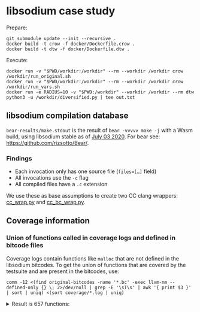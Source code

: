 # libsodium case study

Prepare:

```shell
git submodule update --init --recursive .
docker build -t crow -f docker/Dockerfile.crow .
docker build -t dtw -f docker/Dockerfile.dtw .
```

Execute:

```shell
docker run -v "$PWD/workdir:/workdir" --rm --workdir /workdir crow /workdir/run_original.sh
docker run -v "$PWD/workdir:/workdir" --rm --workdir /workdir crow /workdir/run_vars.sh
docker run -e RADIUS=10 -v "$PWD:/workdir" --workdir /workdir --rm dtw python3 -u /workdir/diversified.py | tee out.txt
```

## libsodium compilation database

`bear-results/make.stdout` is the result of `bear -vvvvv make -j` with a Wasm build, using libsodium stable as of [July 03 2020](https://github.com/jedisct1/libsodium/tree/2b5f8f2b6810121c2d9a8cc8a392e01f4d3de433).
For bear see: <https://github.com/rizsotto/Bear/>.

### Findings

- Each invocation only has one source file (`files=[…]` field)
- All invocations use the `-c` flag
- All compiled files have a `.c` extension

We use these as base assumptions to create two CC clang wrappers:
[cc_wrap.py](docker/cc_wrap.py) and [cc_bc_wrap.py](docker/cc_bc_wrap.py).

## Coverage information

### Union of functions called in coverage logs and defined in bitcode files

Coverage logs contain functions like `malloc` that are not defined in the
libsodium bitcodes. To get the union of functions that are covered by the
testsuite and are present in the bitcodes, use:

```shell
comm -12 <(find original-bitcodes -name '*.bc' -exec llvm-nm --defined-only {} \; 2>/dev/null | grep -E '\sT\s' | awk '{ print $3 }' | sort | uniq) <(sort coverage/*.log | uniq)
```

<details><summary>Result is 657 functions:</summary><pre>
argon2_ctx
argon2_decode_string
argon2_encode_string
argon2_fill_memory_blocks
argon2_fill_segment_ref
argon2_finalize
argon2_hash
argon2id_hash_encoded
argon2id_hash_raw
argon2id_verify
argon2i_hash_encoded
argon2i_hash_raw
argon2_initialize
argon2i_verify
argon2_validate_inputs
argon2_verify
blake2b
blake2b_compress_ref
blake2b_final
blake2b_init
blake2b_init_key
blake2b_init_key_salt_personal
blake2b_init_salt_personal
blake2b_long
blake2b_pick_best_implementation
blake2b_salt_personal
blake2b_update
crypto_aead_aes256gcm_abytes
crypto_aead_aes256gcm_is_available
crypto_aead_aes256gcm_keybytes
crypto_aead_aes256gcm_keygen
crypto_aead_aes256gcm_messagebytes_max
crypto_aead_aes256gcm_npubbytes
crypto_aead_aes256gcm_nsecbytes
crypto_aead_aes256gcm_statebytes
crypto_aead_chacha20poly1305_abytes
crypto_aead_chacha20poly1305_decrypt
crypto_aead_chacha20poly1305_decrypt_detached
crypto_aead_chacha20poly1305_encrypt
crypto_aead_chacha20poly1305_encrypt_detached
crypto_aead_chacha20poly1305_ietf_abytes
crypto_aead_chacha20poly1305_ietf_decrypt
crypto_aead_chacha20poly1305_ietf_decrypt_detached
crypto_aead_chacha20poly1305_ietf_encrypt
crypto_aead_chacha20poly1305_ietf_encrypt_detached
crypto_aead_chacha20poly1305_ietf_keybytes
crypto_aead_chacha20poly1305_ietf_keygen
crypto_aead_chacha20poly1305_ietf_messagebytes_max
crypto_aead_chacha20poly1305_ietf_npubbytes
crypto_aead_chacha20poly1305_ietf_nsecbytes
crypto_aead_chacha20poly1305_keybytes
crypto_aead_chacha20poly1305_keygen
crypto_aead_chacha20poly1305_messagebytes_max
crypto_aead_chacha20poly1305_npubbytes
crypto_aead_chacha20poly1305_nsecbytes
crypto_aead_xchacha20poly1305_ietf_abytes
crypto_aead_xchacha20poly1305_ietf_decrypt
crypto_aead_xchacha20poly1305_ietf_decrypt_detached
crypto_aead_xchacha20poly1305_ietf_encrypt
crypto_aead_xchacha20poly1305_ietf_encrypt_detached
crypto_aead_xchacha20poly1305_ietf_keybytes
crypto_aead_xchacha20poly1305_ietf_keygen
crypto_aead_xchacha20poly1305_ietf_messagebytes_max
crypto_aead_xchacha20poly1305_ietf_npubbytes
crypto_aead_xchacha20poly1305_ietf_nsecbytes
crypto_auth
crypto_auth_bytes
crypto_auth_hmacsha256
crypto_auth_hmacsha256_bytes
crypto_auth_hmacsha256_final
crypto_auth_hmacsha256_init
crypto_auth_hmacsha256_keybytes
crypto_auth_hmacsha256_keygen
crypto_auth_hmacsha256_statebytes
crypto_auth_hmacsha256_update
crypto_auth_hmacsha256_verify
crypto_auth_hmacsha512
crypto_auth_hmacsha512256
crypto_auth_hmacsha512256_bytes
crypto_auth_hmacsha512256_final
crypto_auth_hmacsha512256_init
crypto_auth_hmacsha512256_keybytes
crypto_auth_hmacsha512256_keygen
crypto_auth_hmacsha512256_statebytes
crypto_auth_hmacsha512256_update
crypto_auth_hmacsha512256_verify
crypto_auth_hmacsha512_bytes
crypto_auth_hmacsha512_final
crypto_auth_hmacsha512_init
crypto_auth_hmacsha512_keybytes
crypto_auth_hmacsha512_keygen
crypto_auth_hmacsha512_statebytes
crypto_auth_hmacsha512_update
crypto_auth_hmacsha512_verify
crypto_auth_keybytes
crypto_auth_keygen
crypto_auth_primitive
crypto_auth_verify
crypto_box
crypto_box_afternm
crypto_box_beforenm
crypto_box_beforenmbytes
crypto_box_boxzerobytes
crypto_box_curve25519xchacha20poly1305_beforenm
crypto_box_curve25519xchacha20poly1305_beforenmbytes
crypto_box_curve25519xchacha20poly1305_detached
crypto_box_curve25519xchacha20poly1305_detached_afternm
crypto_box_curve25519xchacha20poly1305_easy
crypto_box_curve25519xchacha20poly1305_easy_afternm
crypto_box_curve25519xchacha20poly1305_keypair
crypto_box_curve25519xchacha20poly1305_macbytes
crypto_box_curve25519xchacha20poly1305_messagebytes_max
crypto_box_curve25519xchacha20poly1305_noncebytes
crypto_box_curve25519xchacha20poly1305_open_detached
crypto_box_curve25519xchacha20poly1305_open_detached_afternm
crypto_box_curve25519xchacha20poly1305_open_easy
crypto_box_curve25519xchacha20poly1305_open_easy_afternm
crypto_box_curve25519xchacha20poly1305_publickeybytes
crypto_box_curve25519xchacha20poly1305_seal
crypto_box_curve25519xchacha20poly1305_sealbytes
crypto_box_curve25519xchacha20poly1305_seal_open
crypto_box_curve25519xchacha20poly1305_secretkeybytes
crypto_box_curve25519xchacha20poly1305_seedbytes
crypto_box_curve25519xchacha20poly1305_seed_keypair
crypto_box_curve25519xsalsa20poly1305
crypto_box_curve25519xsalsa20poly1305_afternm
crypto_box_curve25519xsalsa20poly1305_beforenm
crypto_box_curve25519xsalsa20poly1305_beforenmbytes
crypto_box_curve25519xsalsa20poly1305_boxzerobytes
crypto_box_curve25519xsalsa20poly1305_keypair
crypto_box_curve25519xsalsa20poly1305_macbytes
crypto_box_curve25519xsalsa20poly1305_messagebytes_max
crypto_box_curve25519xsalsa20poly1305_noncebytes
crypto_box_curve25519xsalsa20poly1305_open
crypto_box_curve25519xsalsa20poly1305_open_afternm
crypto_box_curve25519xsalsa20poly1305_publickeybytes
crypto_box_curve25519xsalsa20poly1305_secretkeybytes
crypto_box_curve25519xsalsa20poly1305_seedbytes
crypto_box_curve25519xsalsa20poly1305_seed_keypair
crypto_box_curve25519xsalsa20poly1305_zerobytes
crypto_box_detached
crypto_box_detached_afternm
crypto_box_easy
crypto_box_easy_afternm
crypto_box_keypair
crypto_box_macbytes
crypto_box_messagebytes_max
crypto_box_noncebytes
crypto_box_open
crypto_box_open_afternm
crypto_box_open_detached
crypto_box_open_detached_afternm
crypto_box_open_easy
crypto_box_open_easy_afternm
crypto_box_primitive
crypto_box_publickeybytes
crypto_box_seal
crypto_box_sealbytes
crypto_box_seal_open
crypto_box_secretkeybytes
crypto_box_seedbytes
crypto_box_seed_keypair
crypto_box_zerobytes
crypto_core_ed25519_add
crypto_core_ed25519_bytes
crypto_core_ed25519_from_uniform
crypto_core_ed25519_is_valid_point
crypto_core_ed25519_nonreducedscalarbytes
crypto_core_ed25519_random
crypto_core_ed25519_scalar_add
crypto_core_ed25519_scalarbytes
crypto_core_ed25519_scalar_complement
crypto_core_ed25519_scalar_invert
crypto_core_ed25519_scalar_mul
crypto_core_ed25519_scalar_negate
crypto_core_ed25519_scalar_random
crypto_core_ed25519_scalar_reduce
crypto_core_ed25519_scalar_sub
crypto_core_ed25519_sub
crypto_core_ed25519_uniformbytes
crypto_core_hchacha20
crypto_core_hchacha20_constbytes
crypto_core_hchacha20_inputbytes
crypto_core_hchacha20_keybytes
crypto_core_hchacha20_outputbytes
crypto_core_hsalsa20
crypto_core_hsalsa20_constbytes
crypto_core_hsalsa20_inputbytes
crypto_core_hsalsa20_keybytes
crypto_core_hsalsa20_outputbytes
crypto_core_ristretto255_add
crypto_core_ristretto255_bytes
crypto_core_ristretto255_from_hash
crypto_core_ristretto255_hashbytes
crypto_core_ristretto255_is_valid_point
crypto_core_ristretto255_nonreducedscalarbytes
crypto_core_ristretto255_random
crypto_core_ristretto255_scalar_add
crypto_core_ristretto255_scalarbytes
crypto_core_ristretto255_scalar_complement
crypto_core_ristretto255_scalar_invert
crypto_core_ristretto255_scalar_mul
crypto_core_ristretto255_scalar_negate
crypto_core_ristretto255_scalar_random
crypto_core_ristretto255_scalar_reduce
crypto_core_ristretto255_scalar_sub
crypto_core_ristretto255_sub
crypto_core_salsa20
crypto_core_salsa2012
crypto_core_salsa208
crypto_core_salsa20_constbytes
crypto_core_salsa20_inputbytes
crypto_core_salsa20_keybytes
crypto_core_salsa20_outputbytes
crypto_generichash
crypto_generichash_blake2b
crypto_generichash_blake2b_bytes
crypto_generichash_blake2b_bytes_max
crypto_generichash_blake2b_bytes_min
crypto_generichash_blake2b_final
crypto_generichash_blake2b_init
crypto_generichash_blake2b_init_salt_personal
crypto_generichash_blake2b_keybytes
crypto_generichash_blake2b_keybytes_max
crypto_generichash_blake2b_keybytes_min
crypto_generichash_blake2b_keygen
crypto_generichash_blake2b_personalbytes
_crypto_generichash_blake2b_pick_best_implementation
crypto_generichash_blake2b_saltbytes
crypto_generichash_blake2b_salt_personal
crypto_generichash_blake2b_statebytes
crypto_generichash_blake2b_update
crypto_generichash_bytes
crypto_generichash_bytes_max
crypto_generichash_bytes_min
crypto_generichash_final
crypto_generichash_init
crypto_generichash_keybytes
crypto_generichash_keybytes_max
crypto_generichash_keybytes_min
crypto_generichash_keygen
crypto_generichash_primitive
crypto_generichash_statebytes
crypto_generichash_update
crypto_hash
crypto_hash_bytes
crypto_hash_primitive
crypto_hash_sha256
crypto_hash_sha256_bytes
crypto_hash_sha256_final
crypto_hash_sha256_init
crypto_hash_sha256_statebytes
crypto_hash_sha256_update
crypto_hash_sha512
crypto_hash_sha512_bytes
crypto_hash_sha512_final
crypto_hash_sha512_init
crypto_hash_sha512_statebytes
crypto_hash_sha512_update
crypto_kdf_blake2b_bytes_max
crypto_kdf_blake2b_bytes_min
crypto_kdf_blake2b_contextbytes
crypto_kdf_blake2b_derive_from_key
crypto_kdf_blake2b_keybytes
crypto_kdf_bytes_max
crypto_kdf_bytes_min
crypto_kdf_contextbytes
crypto_kdf_derive_from_key
crypto_kdf_keybytes
crypto_kdf_keygen
crypto_kdf_primitive
crypto_kx_client_session_keys
crypto_kx_keypair
crypto_kx_primitive
crypto_kx_publickeybytes
crypto_kx_secretkeybytes
crypto_kx_seedbytes
crypto_kx_seed_keypair
crypto_kx_server_session_keys
crypto_kx_sessionkeybytes
crypto_onetimeauth
crypto_onetimeauth_bytes
crypto_onetimeauth_final
crypto_onetimeauth_init
crypto_onetimeauth_keybytes
crypto_onetimeauth_keygen
crypto_onetimeauth_poly1305
crypto_onetimeauth_poly1305_bytes
crypto_onetimeauth_poly1305_final
crypto_onetimeauth_poly1305_init
crypto_onetimeauth_poly1305_keybytes
crypto_onetimeauth_poly1305_keygen
_crypto_onetimeauth_poly1305_pick_best_implementation
crypto_onetimeauth_poly1305_statebytes
crypto_onetimeauth_poly1305_update
crypto_onetimeauth_poly1305_verify
crypto_onetimeauth_primitive
crypto_onetimeauth_statebytes
crypto_onetimeauth_update
crypto_onetimeauth_verify
crypto_pwhash
crypto_pwhash_alg_argon2i13
crypto_pwhash_alg_argon2id13
crypto_pwhash_alg_default
crypto_pwhash_argon2i
crypto_pwhash_argon2i_alg_argon2i13
crypto_pwhash_argon2i_bytes_max
crypto_pwhash_argon2i_bytes_min
crypto_pwhash_argon2id
crypto_pwhash_argon2id_alg_argon2id13
crypto_pwhash_argon2id_bytes_max
crypto_pwhash_argon2id_bytes_min
crypto_pwhash_argon2id_memlimit_interactive
crypto_pwhash_argon2id_memlimit_max
crypto_pwhash_argon2id_memlimit_min
crypto_pwhash_argon2id_memlimit_moderate
crypto_pwhash_argon2id_memlimit_sensitive
crypto_pwhash_argon2id_opslimit_interactive
crypto_pwhash_argon2id_opslimit_max
crypto_pwhash_argon2id_opslimit_min
crypto_pwhash_argon2id_opslimit_moderate
crypto_pwhash_argon2id_opslimit_sensitive
crypto_pwhash_argon2id_passwd_max
crypto_pwhash_argon2id_passwd_min
crypto_pwhash_argon2id_saltbytes
crypto_pwhash_argon2id_str
crypto_pwhash_argon2id_strbytes
crypto_pwhash_argon2id_str_needs_rehash
crypto_pwhash_argon2id_strprefix
crypto_pwhash_argon2id_str_verify
crypto_pwhash_argon2i_memlimit_interactive
crypto_pwhash_argon2i_memlimit_max
crypto_pwhash_argon2i_memlimit_min
crypto_pwhash_argon2i_memlimit_moderate
crypto_pwhash_argon2i_memlimit_sensitive
crypto_pwhash_argon2i_opslimit_interactive
crypto_pwhash_argon2i_opslimit_max
crypto_pwhash_argon2i_opslimit_min
crypto_pwhash_argon2i_opslimit_moderate
crypto_pwhash_argon2i_opslimit_sensitive
crypto_pwhash_argon2i_passwd_max
crypto_pwhash_argon2i_passwd_min
crypto_pwhash_argon2i_saltbytes
crypto_pwhash_argon2i_str
crypto_pwhash_argon2i_strbytes
crypto_pwhash_argon2i_str_needs_rehash
crypto_pwhash_argon2i_strprefix
crypto_pwhash_argon2i_str_verify
_crypto_pwhash_argon2_pick_best_implementation
crypto_pwhash_bytes_max
crypto_pwhash_bytes_min
crypto_pwhash_memlimit_interactive
crypto_pwhash_memlimit_max
crypto_pwhash_memlimit_min
crypto_pwhash_memlimit_moderate
crypto_pwhash_memlimit_sensitive
crypto_pwhash_opslimit_interactive
crypto_pwhash_opslimit_max
crypto_pwhash_opslimit_min
crypto_pwhash_opslimit_moderate
crypto_pwhash_opslimit_sensitive
crypto_pwhash_passwd_max
crypto_pwhash_passwd_min
crypto_pwhash_primitive
crypto_pwhash_saltbytes
crypto_pwhash_scryptsalsa208sha256
crypto_pwhash_scryptsalsa208sha256_bytes_max
crypto_pwhash_scryptsalsa208sha256_bytes_min
crypto_pwhash_scryptsalsa208sha256_ll
crypto_pwhash_scryptsalsa208sha256_memlimit_interactive
crypto_pwhash_scryptsalsa208sha256_memlimit_max
crypto_pwhash_scryptsalsa208sha256_memlimit_min
crypto_pwhash_scryptsalsa208sha256_memlimit_sensitive
crypto_pwhash_scryptsalsa208sha256_opslimit_interactive
crypto_pwhash_scryptsalsa208sha256_opslimit_max
crypto_pwhash_scryptsalsa208sha256_opslimit_min
crypto_pwhash_scryptsalsa208sha256_opslimit_sensitive
crypto_pwhash_scryptsalsa208sha256_passwd_max
crypto_pwhash_scryptsalsa208sha256_passwd_min
crypto_pwhash_scryptsalsa208sha256_saltbytes
crypto_pwhash_scryptsalsa208sha256_str
crypto_pwhash_scryptsalsa208sha256_strbytes
crypto_pwhash_scryptsalsa208sha256_str_needs_rehash
crypto_pwhash_scryptsalsa208sha256_strprefix
crypto_pwhash_scryptsalsa208sha256_str_verify
crypto_pwhash_str
crypto_pwhash_str_alg
crypto_pwhash_strbytes
crypto_pwhash_str_needs_rehash
crypto_pwhash_strprefix
crypto_pwhash_str_verify
crypto_scalarmult
crypto_scalarmult_base
crypto_scalarmult_bytes
crypto_scalarmult_curve25519
crypto_scalarmult_curve25519_base
crypto_scalarmult_curve25519_bytes
_crypto_scalarmult_curve25519_pick_best_implementation
crypto_scalarmult_curve25519_scalarbytes
crypto_scalarmult_ed25519
crypto_scalarmult_ed25519_base
crypto_scalarmult_ed25519_base_noclamp
crypto_scalarmult_ed25519_bytes
crypto_scalarmult_ed25519_noclamp
crypto_scalarmult_ed25519_scalarbytes
crypto_scalarmult_primitive
crypto_scalarmult_ristretto255
crypto_scalarmult_ristretto255_base
crypto_scalarmult_ristretto255_bytes
crypto_scalarmult_ristretto255_scalarbytes
crypto_scalarmult_scalarbytes
crypto_secretbox
crypto_secretbox_boxzerobytes
crypto_secretbox_detached
crypto_secretbox_easy
crypto_secretbox_keybytes
crypto_secretbox_keygen
crypto_secretbox_macbytes
crypto_secretbox_messagebytes_max
crypto_secretbox_noncebytes
crypto_secretbox_open
crypto_secretbox_open_detached
crypto_secretbox_open_easy
crypto_secretbox_primitive
crypto_secretbox_xchacha20poly1305_detached
crypto_secretbox_xchacha20poly1305_easy
crypto_secretbox_xchacha20poly1305_keybytes
crypto_secretbox_xchacha20poly1305_macbytes
crypto_secretbox_xchacha20poly1305_messagebytes_max
crypto_secretbox_xchacha20poly1305_noncebytes
crypto_secretbox_xchacha20poly1305_open_detached
crypto_secretbox_xchacha20poly1305_open_easy
crypto_secretbox_xsalsa20poly1305
crypto_secretbox_xsalsa20poly1305_boxzerobytes
crypto_secretbox_xsalsa20poly1305_keybytes
crypto_secretbox_xsalsa20poly1305_keygen
crypto_secretbox_xsalsa20poly1305_macbytes
crypto_secretbox_xsalsa20poly1305_messagebytes_max
crypto_secretbox_xsalsa20poly1305_noncebytes
crypto_secretbox_xsalsa20poly1305_open
crypto_secretbox_xsalsa20poly1305_zerobytes
crypto_secretbox_zerobytes
crypto_secretstream_xchacha20poly1305_abytes
crypto_secretstream_xchacha20poly1305_headerbytes
crypto_secretstream_xchacha20poly1305_init_pull
crypto_secretstream_xchacha20poly1305_init_push
crypto_secretstream_xchacha20poly1305_keybytes
crypto_secretstream_xchacha20poly1305_keygen
crypto_secretstream_xchacha20poly1305_messagebytes_max
crypto_secretstream_xchacha20poly1305_pull
crypto_secretstream_xchacha20poly1305_push
crypto_secretstream_xchacha20poly1305_rekey
crypto_secretstream_xchacha20poly1305_statebytes
crypto_secretstream_xchacha20poly1305_tag_final
crypto_secretstream_xchacha20poly1305_tag_message
crypto_secretstream_xchacha20poly1305_tag_push
crypto_secretstream_xchacha20poly1305_tag_rekey
crypto_shorthash
crypto_shorthash_bytes
crypto_shorthash_keybytes
crypto_shorthash_keygen
crypto_shorthash_primitive
crypto_shorthash_siphash24
crypto_shorthash_siphash24_bytes
crypto_shorthash_siphash24_keybytes
crypto_shorthash_siphashx24
crypto_shorthash_siphashx24_bytes
crypto_shorthash_siphashx24_keybytes
crypto_sign
crypto_sign_bytes
crypto_sign_detached
crypto_sign_ed25519
crypto_sign_ed25519_bytes
_crypto_sign_ed25519_detached
crypto_sign_ed25519_detached
crypto_sign_ed25519_keypair
crypto_sign_ed25519_messagebytes_max
crypto_sign_ed25519_open
crypto_sign_ed25519ph_final_create
crypto_sign_ed25519ph_final_verify
crypto_sign_ed25519ph_init
crypto_sign_ed25519ph_statebytes
crypto_sign_ed25519ph_update
crypto_sign_ed25519_pk_to_curve25519
crypto_sign_ed25519_publickeybytes
_crypto_sign_ed25519_ref10_hinit
crypto_sign_ed25519_secretkeybytes
crypto_sign_ed25519_seedbytes
crypto_sign_ed25519_seed_keypair
crypto_sign_ed25519_sk_to_curve25519
crypto_sign_ed25519_sk_to_pk
crypto_sign_ed25519_sk_to_seed
_crypto_sign_ed25519_verify_detached
crypto_sign_ed25519_verify_detached
crypto_sign_final_create
crypto_sign_final_verify
crypto_sign_init
crypto_sign_keypair
crypto_sign_messagebytes_max
crypto_sign_open
crypto_sign_primitive
crypto_sign_publickeybytes
crypto_sign_secretkeybytes
crypto_sign_seedbytes
crypto_sign_seed_keypair
crypto_sign_statebytes
crypto_sign_update
crypto_sign_verify_detached
crypto_stream
crypto_stream_chacha20
crypto_stream_chacha20_ietf
crypto_stream_chacha20_ietf_ext
crypto_stream_chacha20_ietf_ext_xor_ic
crypto_stream_chacha20_ietf_keybytes
crypto_stream_chacha20_ietf_keygen
crypto_stream_chacha20_ietf_messagebytes_max
crypto_stream_chacha20_ietf_noncebytes
crypto_stream_chacha20_ietf_xor
crypto_stream_chacha20_ietf_xor_ic
crypto_stream_chacha20_keybytes
crypto_stream_chacha20_keygen
crypto_stream_chacha20_messagebytes_max
crypto_stream_chacha20_noncebytes
_crypto_stream_chacha20_pick_best_implementation
crypto_stream_chacha20_xor
crypto_stream_chacha20_xor_ic
crypto_stream_keybytes
crypto_stream_keygen
crypto_stream_messagebytes_max
crypto_stream_noncebytes
crypto_stream_primitive
crypto_stream_salsa20
crypto_stream_salsa20_keybytes
crypto_stream_salsa20_keygen
crypto_stream_salsa20_messagebytes_max
crypto_stream_salsa20_noncebytes
_crypto_stream_salsa20_pick_best_implementation
crypto_stream_salsa20_xor
crypto_stream_salsa20_xor_ic
crypto_stream_xchacha20
crypto_stream_xchacha20_keybytes
crypto_stream_xchacha20_keygen
crypto_stream_xchacha20_messagebytes_max
crypto_stream_xchacha20_noncebytes
crypto_stream_xchacha20_xor
crypto_stream_xchacha20_xor_ic
crypto_stream_xor
crypto_stream_xsalsa20
crypto_stream_xsalsa20_keybytes
crypto_stream_xsalsa20_keygen
crypto_stream_xsalsa20_messagebytes_max
crypto_stream_xsalsa20_noncebytes
crypto_stream_xsalsa20_xor
crypto_stream_xsalsa20_xor_ic
crypto_verify_16
crypto_verify_16_bytes
crypto_verify_32
crypto_verify_32_bytes
crypto_verify_64
crypto_verify_64_bytes
escrypt_alloc_region
escrypt_free_local
escrypt_free_region
escrypt_gensalt_r
escrypt_init_local
escrypt_kdf_nosse
escrypt_parse_setting
escrypt_PBKDF2_SHA256
escrypt_r
fe25519_frombytes
fe25519_invert
fe25519_tobytes
ge25519_add
ge25519_double_scalarmult_vartime
ge25519_frombytes
ge25519_frombytes_negate_vartime
ge25519_from_uniform
ge25519_has_small_order
ge25519_is_canonical
ge25519_is_on_curve
ge25519_is_on_main_subgroup
ge25519_p1p1_to_p3
ge25519_p3_tobytes
ge25519_p3_to_cached
ge25519_scalarmult
ge25519_scalarmult_base
ge25519_sub
ge25519_tobytes
randombytes
randombytes_buf
randombytes_buf_deterministic
randombytes_close
randombytes_implementation_name
randombytes_random
randombytes_seedbytes
randombytes_set_implementation
randombytes_stir
randombytes_uniform
ristretto255_frombytes
ristretto255_from_hash
ristretto255_p3_tobytes
sc25519_invert
sc25519_is_canonical
sc25519_mul
sc25519_muladd
sc25519_reduce
sodium_add
sodium_allocarray
_sodium_alloc_init
sodium_base642bin
sodium_base64_encoded_len
sodium_bin2base64
sodium_bin2hex
sodium_compare
sodium_free
sodium_hex2bin
sodium_increment
sodium_init
sodium_is_zero
sodium_library_minimal
sodium_library_version_major
sodium_library_version_minor
sodium_malloc
sodium_memcmp
sodium_memzero
sodium_misuse
sodium_mprotect_noaccess
sodium_mprotect_readonly
sodium_mprotect_readwrite
sodium_pad
_sodium_runtime_get_cpu_features
sodium_runtime_has_aesni
sodium_runtime_has_avx
sodium_runtime_has_avx2
sodium_runtime_has_avx512f
sodium_runtime_has_neon
sodium_runtime_has_pclmul
sodium_runtime_has_rdrand
sodium_runtime_has_sse2
sodium_runtime_has_sse3
sodium_runtime_has_sse41
sodium_runtime_has_ssse3
sodium_set_misuse_handler
sodium_stackzero
sodium_sub
sodium_unpad
sodium_version_string
</pre>
</details>
